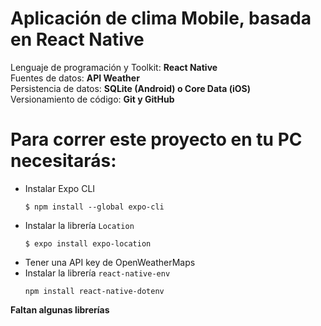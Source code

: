 # Aplicación de clima Mobile, basada en React Native
Lenguaje de programación y Toolkit: **React Native**  
Fuentes de datos: **API Weather**  
Persistencia de datos: **SQLite (Android) o Core Data (iOS)**  
Versionamiento de código: **Git y GitHub**  


# Para correr este proyecto en tu PC necesitarás:

* Instalar Expo CLI
  ```
  $ npm install --global expo-cli
  ```
* Instalar la librería `Location`
  ```
  $ expo install expo-location
  ```
* Tener una API key de OpenWeatherMaps
* Instalar la librería `react-native-env`
  ```
  npm install react-native-dotenv
  ```

**Faltan algunas librerías**